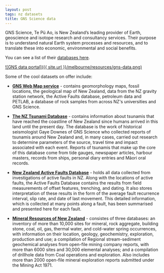 ```yaml
---
layout: post
tags: nz datasets
title: GNS Science data
---
```


GNS Science, Te Pü Ao, is New Zealand’s leading provider of Earth, geoscience and isotope research and consultancy services. Their purpose is to understand natural Earth system processes and resources, and to translate these into economic, environmental and social benefits. 

You can see a list of their [databases here](http://www.gns.cri.nz/Home/Products/Databases). 

[![GNS data portal]({{ site.url }}/melbourne/resources/gns-data.png)](http://www.gns.cri.nz/Home/Products/Databases "GNS data")

Some of the cool datasets on offer include:

- [**GNS Web Map service**](http://maps.gns.cri.nz) - contains geomorphology maps, fossil locations, the geological map of New Zealand, data from the NZ gravity station network, the Active Faults database, petroleum data and PETLAB, a database of rock samples from across NZ's universities and GNS Science.

- [**The NZ Tsunami Database**](http://data.gns.cri.nz/tsunami/index.html) - contains information about tsunamis that have reached the coastline of New Zealand since humans arrived in this land until the present day. The database is the work of historical seismologist Gaye Downes of GNS Science who collected reports of tsunamis around New Zealand and, in many cases, carried out research to determine parameters of the source, travel time and impact associated with each event. Reports of tsunamis that make up the core of this database come from tide gauges, newspaper articles, harbour masters, records from ships, personal diary entries and Māori oral records.

- [**New Zealand Active Faults Database**](http://data.gns.cri.nz/af/) - holds all data collected from investigations of active faults in NZ. Along with the locations of active faults, the Active Faults Database contains the results from field measurements of offset features, trenching, and dating. It also stores interpretation of these results in the form of the average fault recurrence interval, slip rate, and date of last movement. This detailed information, which is collected at many points along a fault, has been summarised and presented here for each fault.

- [**Mineral Resources of New Zealand**](www.gns.cri.nz/Home/Products/Databases/Mineral-Resources-of-New-Zealand) - consistes of three databases: an inventory of more than 10,000 sites for mineral, rock aggregate, building stone, coal, oil, gas, thermal water, and cold-water spring occurrences, with information on their location, geology, geochemistry, exploration, production and use; a compilation of Regional stream-sediment geochemical analyses from open-file mining company reports, with more than 6000 sites and 30,000 elemental analyses; and a compilation of drillhole data from Coal operations and exploration. Also includes more than 2000 open-file mineral exploration reports submitted under the Mining Act 1971.